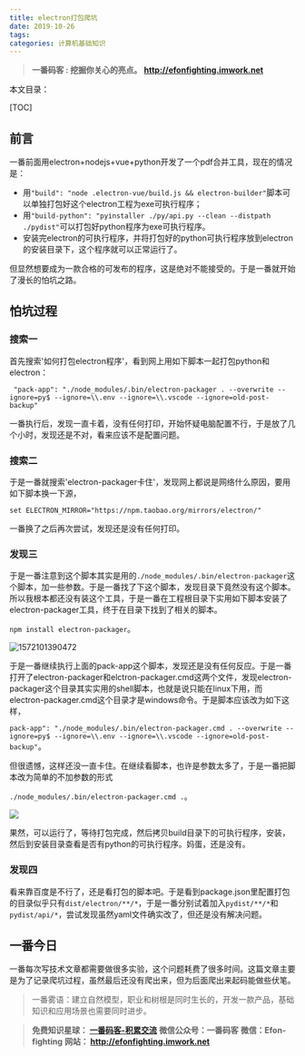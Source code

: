 ```yaml
---
title: electron打包爬坑
date: 2019-10-26
tags: 
categories: 计算机基础知识
---
```


> **一番码客 : 挖掘你关心的亮点。**
> **http://efonfighting.imwork.net**

本文目录：

[TOC]

## 前言

一番前面用electron+nodejs+vue+python开发了一个pdf合并工具，现在的情况是：

* 用`"build": "node .electron-vue/build.js && electron-builder"`脚本可以单独打包好这个electron工程为exe可执行程序；
* 用`"build-python": "pyinstaller ./py/api.py --clean --distpath ./pydist"`可以打包好python程序为exe可执行程序。
* 安装完electron的可执行程序，并将打包好的python可执行程序放到electron的安装目录下，这个程序就可以正常运行了。

但显然想要成为一款合格的可发布的程序，这是绝对不能接受的。于是一番就开始了漫长的怕坑之路。

<!--more-->

## 怕坑过程

### 搜索一

首先搜索'如何打包electron程序'，看到网上用如下脚本一起打包python和electron：

` "pack-app": "./node_modules/.bin/electron-packager . --overwrite --ignore=py$ --ignore=\\.env --ignore=\\.vscode --ignore=old-post-backup"`

一番执行后，发现一直卡着，没有任何打印，开始怀疑电脑配置不行，于是放了几个小时，发现还是不对，看来应该不是配置问题。

### 搜索二

于是一番就搜索'electron-packager卡住'，发现网上都说是网络什么原因，要用如下脚本换一下源，

`set ELECTRON_MIRROR="https://npm.taobao.org/mirrors/electron/"`

一番换了之后再次尝试，发现还是没有任何打印。

### 发现三

于是一番注意到这个脚本其实是用的`./node_modules/.bin/electron-packager`这个脚本，加一些参数。于是一番找了下这个脚本，发现目录下竟然没有这个脚本。所以我根本都还没有装这个工具，于是一番在工程根目录下实用如下脚本安装了electron-packager工具，终于在目录下找到了相关的脚本。

`npm install electron-packager`。

![1572101390472](E:/01_blog/efonmark-blog/03-计算机基础知识/2019-10-26-electron打包爬坑/01.png)

于是一番继续执行上面的pack-app这个脚本，发现还是没有任何反应。于是一番打开了electron-packager和elctron-packager.cmd这两个文件，发现electron-packager这个目录其实实用的shell脚本，也就是说只能在linux下用，而electron-packager.cmd这个目录才是windows命令。于是脚本应该改为如下这样，

`pack-app": "./node_modules/.bin/electron-packager.cmd . --overwrite --ignore=py$ --ignore=\\.env --ignore=\\.vscode --ignore=old-post-backup"`。

但很遗憾，这样还没一直卡住。在继续看脚本，也许是参数太多了，于是一番把脚本改为简单的不加参数的形式

`./node_modules/.bin/electron-packager.cmd .`。

![](E:/01_blog/efonmark-blog/03-计算机基础知识/2019-10-26-electron打包爬坑/02.png)

果然，可以运行了，等待打包完成，然后拷贝build目录下的可执行程序，安装，然后到安装目录查看是否有python的可执行程序。妈蛋，还是没有。

### 发现四

看来靠百度是不行了，还是看打包的脚本吧。于是看到package.json里配置打包的目录似乎只有`dist/electron/**/*`，于是一番分别试着加入`pydist/**/*`和`pydist/api/*`，尝试发现虽然yaml文件确实改了，但还是没有解决问题。

## 一番今日

一番每次写技术文章都需要做很多实验，这个问题耗费了很多时间。这篇文章主要是为了记录爬坑过程，虽然最后还没有爬出来，但为后面爬出来起码能做些伏笔。

> 一番雾语：建立自然模型，职业和树根是同时生长的，开发一款产品，基础知识和应用场景也需要同时进步。



> **免费知识星球： [一番码客-积累交流]([wwww](https://t.zsxq.com/NRVBURr))**
> **微信公众号：一番码客**
> **微信：Efon-fighting**
> **网站： http://efonfighting.imwork.net**